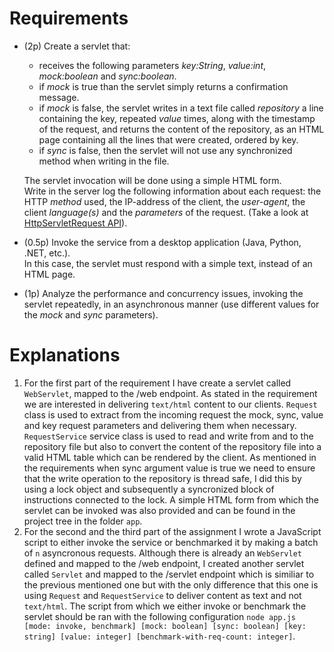 
# Requirements

-   (2p) Create a servlet that:
    -   receives the following parameters  _key:String_,  _value:int_,  _mock:boolean_  and  _sync:boolean_.
    -   if  _mock_  is true than the servlet simply returns a confirmation message.
    -   if  _mock_  is false, the servlet writes in a text file called  _repository_  a line containing the key, repeated  _value_  times, along with the timestamp of the request, and returns the content of the repository, as an HTML page containing all the lines that were created, ordered by key.
    -   if  _sync_  is false, then the servlet will not use any synchronized method when writing in the file.
    
    The servlet invocation will be done using a simple HTML form.  
    Write in the server log the following information about each request: the HTTP  _method_  used, the IP-address of the client, the  _user-agent_, the client  _language(s)_  and the  _parameters_  of the request. (Take a look at  [HttpServletRequest API](https://javaee.github.io/javaee-spec/javadocs/javax/servlet/http/HttpServletRequest.html)).
    
-   (0.5p) Invoke the service from a desktop application (Java, Python, .NET, etc.).  
    In this case, the servlet must respond with a simple text, instead of an HTML page.  
    
-   (1p)  Analyze the performance and concurrency issues, invoking the servlet repeatedly, in an asynchronous manner (use different values for the  _mock_  and  _sync_  parameters).

# Explanations

 1. For the first part of the requirement I have create a servlet called `WebServlet`, mapped to the /web endpoint. As stated in the requirement we are interested in delivering `text/html` content to our clients. `Request` class is used to extract from the incoming request the mock, sync, value and key request parameters and delivering them when necessary. `RequestService` service class is used to read and write from and to the repository file but also to convert the content of the repository file into a valid HTML table which can be rendered by the client. As mentioned in the requirements when sync argument value is true we need to ensure that the write operation to the repository is thread safe, I did this by using a lock object and subsequently a syncronized block of instructions connected to the lock. A simple HTML form from which the servlet can be invoked was also provided and can be found in the project tree in the folder `app`.
 2. For the second and the third part of the assignment I wrote a JavaScript script to either invoke the service or benchmarked it by making a batch of `n` asyncronous requests. Although there is already an `WebServlet` defined and mapped to the /web endpoint, I created another servlet called `Servlet` and mapped to the /servlet endpoint which is similiar to the previous mentioned one but with the only difference that this one is using `Request` and `RequestService` to deliver content as text and not `text/html`. The script from which we either invoke or benchmark the servlet should be ran with the following configuration `node app.js [mode: invoke, benchmark] [mock: boolean] [sync: boolean] [key: string] [value: integer] [benchmark-with-req-count: integer]`.
